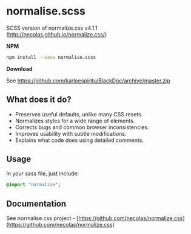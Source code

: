# normalise.scss

SCSS version of normalize.css v4.1.1 (http://necolas.github.io/normalize.css/)

**NPM**

```sh
npm install --save normalise.scss
```

**Download**

See https://github.com/karloespiritu/BlackDoc/archive/master.zip


## What does it do?

* Preserves useful defaults, unlike many CSS resets.
* Normalizes styles for a wide range of elements.
* Corrects bugs and common browser inconsistencies.
* Improves usability with subtle modifications.
* Explains what code does using detailed comments.

## Usage

In your sass file, just include:

```sass
@import "normalise";
```

## Documentation

See normalise.css project - [https://github.com/necolas/normalize.css](https://github.com/necolas/normalize.css)

